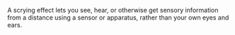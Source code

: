 A scrying effect lets you see, hear, or otherwise get sensory information from a distance using a sensor or apparatus, rather than your own eyes and ears.